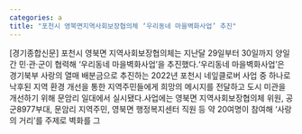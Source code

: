 ```yaml
---
categories: a
title: "포천시 영북면지역사회보장협의체 ‘우리동네 마을벽화사업’ 추진"
---
```

[경기종합신문] 포천시 영북면 지역사회보장협의체는 지난달 29일부터 30일까지 양일간 민·관·군이 협력해 ‘우리동네 마을벽화사업’을 추진했다.‘우리동네 마을벽화사업’은 경기북부 사랑의 열매 배분금으로 추진하는 2022년 포천시 네잎클로버 사업 중 하나로 낙후된 지역 환경 개선을 통한 지역주민들에게 희망의 메시지를 전달하고 도시 미관을 개선하기 위해 문암리 일대에서 실시됐다.사업에는 영북면 지역사회보장협의체 위원, 공군8977부대, 문암리 지역주민, 영북면 행정복지센터 직원 등 약 20여명이 참여해 ‘사랑의 거리’를 주제로 벽화를 그